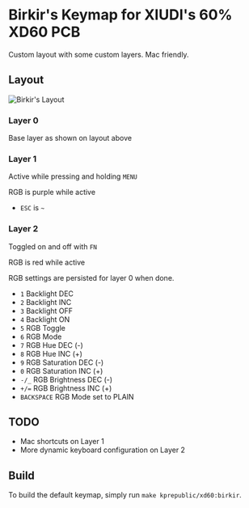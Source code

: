 # Birkir's Keymap for XIUDI's 60% XD60 PCB

Custom layout with some custom layers. Mac friendly.

## Layout
![Birkir's Layout](https://i.imgur.com/I69AYG1.png)

### Layer 0
Base layer as shown on layout above

### Layer 1
Active while pressing and holding `MENU`

RGB is purple while active

- `ESC` is `~`

### Layer 2
Toggled on and off with `FN`

RGB is red while active

RGB settings are persisted for layer 0 when done.

 - `1` Backlight DEC
 - `2` Backlight INC
 - `3` Backlight OFF
 - `4` Backlight ON
 - `5` RGB Toggle
 - `6` RGB Mode
 - `7` RGB Hue DEC (-)
 - `8` RGB Hue INC (+)
 - `9` RGB Saturation DEC (-)
 - `0` RGB Saturation INC (+)
 - `-/_` RGB Brightness DEC (-)
 - `+/=` RGB Brightness INC (+)
 - `BACKSPACE` RGB Mode set to PLAIN

## TODO

- Mac shortcuts on Layer 1
- More dynamic keyboard configuration on Layer 2

## Build
To build the default keymap, simply run `make kprepublic/xd60:birkir`.
